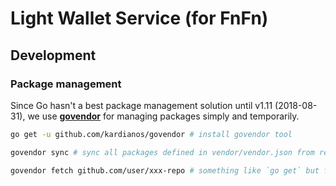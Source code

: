 Light Wallet Service (for FnFn)
==========

Development
----------

### Package management

Since Go hasn't a best package management solution until v1.11 (2018-08-31), we use [**govendor**](https://github.com/kardianos/govendor) for managing packages simply and temporarily.

~~~bash
go get -u github.com/kardianos/govendor # install govendor tool

govendor sync # sync all packages defined in vendor/vendor.json from remote repositories

govendor fetch github.com/user/xxx-repo # something like `go get` but fetch package into vendor/ and update vendor.json file
~~~
